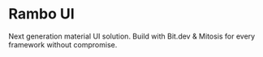 # Rambo UI

Next generation material UI solution. Build with Bit.dev & Mitosis for every framework without compromise.

